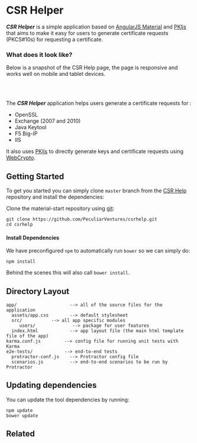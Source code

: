 # CSR Helper

***CSR Helper*** is a simple application based on [AngularJS Material](http://material.angularjs.org/) and [PKIjs](https://pkijs.org) that aims to make it easy for users to generate certificate requests (PKCS#10s) for requesting a certificate.

### What does it look like?

Below is a snapshot of the CSR Help page, the page is responsive and works well on mobile and tablet devices.

<br/>

<Insert picture when complete>

<br/>

The ***CSR Helper*** application helps users generate a certificate requests for :

*  OpenSSL
*  Exchange (2007 and 2010)
*  Java Keytool
*  F5 Big-IP
*  IIS

It also uses [PKIjs](https://pkijs.org) to directly generate keys and certificate requests using [WebCrypto](http://www.w3.org/TR/WebCryptoAPI/).


## Getting Started

To get you started you can simply clone `master` branch from the
[CSR Help](https://github.com/PeculiarVentures/csrhelp.git) repository and install the dependencies:

Clone the material-start repository using [git][git]:

```
git clone https://github.com/PeculiarVentures/csrhelp.git
cd csrhelp
```

#### Install Dependencies

We have preconfigured `npm` to automatically run `bower` so we can simply do:

```
npm install
```

Behind the scenes this will also call `bower install`.  


## Directory Layout

```
app/                    --> all of the source files for the application
  assets/app.css        --> default stylesheet
  src/           --> all app specific modules
     users/              --> package for user features
  index.html            --> app layout file (the main html template file of the app)
karma.conf.js         --> config file for running unit tests with Karma
e2e-tests/            --> end-to-end tests
  protractor-conf.js    --> Protractor config file
  scenarios.js          --> end-to-end scenarios to be run by Protractor
```

## Updating dependencies

You can update the tool dependencies by running:

```
npm update
bower update
```


## Related

[angular]: http://angularjs.org/
[angular material]: https://material.angularjs.org/
[pkijs]: https://pkijs.org
[git]: http://git-scm.com/
[bower]: http://bower.io
[npm]: https://www.npmjs.org/

